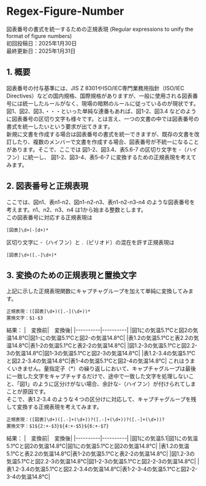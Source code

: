 # Regex-Figure-Number
図表番号の書式を統一するための正規表現 (Regular expressions to unify the format of figure numbers)  
初回投稿日：2025年1月30日  
最終更新日：2025年1月31日  

## 1. 概要
図表番号の付与基準には、JIS Z 8301やISO/IEC専門業務用指針（ISO/IEC Directives）などの国内規格、国際規格がありますが、一般に使用される図表番号には統一したルールがなく、現場の暗黙のルールに従っているのが現状です。図1、図2、図3、・・・といった単純な連番もあれば、図1-2、図3.4 などのように図表番号の区切り文字も様々です。とは言え、一つの文書の中では図表番号の書式を統一したいという要求が出てきます。  
新規に文書を作成する場合は図表番号の書式を統一できますが、既存の文書を改訂したり、複数のメンバーで文書を作成する場合、図表番号が不統一になることがあります。そこで、ここでは 図1-2、図3.4、表5.6-7 の区切り文字を -（ハイフン）に統一し、 図1-2、図3-4、表5-6-7 に変換するための正規表現を考えてみます。 

## 2. 図表番号と正規表現
ここでは、図n1、表n1-n2、図n1-n2-n3、表n1-n2-n3-n4 のような図表番号を考えます。n1、n2、n3、n4 は1から始まる整数とします。  
この図表番号に対応する正規表現は
```
[図表]\d+(-[d+)*
```
区切り文字に -（ハイフン）と .（ピリオド）の混在を許す正規表現は
```
[図表]\d+([.-]\d+)*
```

## 3. 変換のための正規表現と置換文字
上記に示した正規表現関数にキャプチャグループを加えて単純に変換してみます。  
```
正規表現：([図表]\d+)([.-](\d+))*
置換文字：$1-$3
```
結果：
|　変換前|　変換後|
|----------|----------|
|図1にの気温5.1℃と図2の気温14.8℃|図1-にの気温5.1℃と図2-の気温14.8℃|
|表1.2の気温5.1℃と表2.2の気温14.8℃|表1-2の気温5.1℃と表2-2の気温14.8℃|
|図1.2-3の気温5.1℃と図2.2-3の気温14.8℃|図1-3の気温5.1℃と図2-3の気温14.8℃|
|表1.2-3.4の気温5.1℃と図2.2-3.4の気温14.8℃|表1-4の気温5.1℃と図2-4の気温14.8℃|
これはうまくいきません。量指定子（*）の繰り返しにおいて、キャプチャグループは最後に一致した文字をキャプチャするだけで、途中で一致した文字を処理しないこと、「図1」のように区分けがない場合、余計な-（ハイフン）が付けられてしまことが原因です。  
そこで、表1.2-3.4 のような４つの区分けに対応して、キャプチャグループを残して変換する正規表現を考えてみます。
```
正規表現：([図表]\d+)([.-]+(\d+))?([.-]+(\d+))?([.-]+(\d+))?
置換文字：$1${2:+-$3}${4:+-$5}${6:+-$7}
```
結果：
|　変換前|　変換後|
|----------|----------|
|図1にの気温5.1|図1にの気温5.1℃と図2の気温14.8℃|図1にの気温5.1℃と図2の気温14.8℃|
|表1.2の気温5.1℃と表2.2の気温14.8℃|表1-2の気温5.1℃と表2-2の気温14.8℃|
|図1.2-3の気温5.1℃と図2.2-3の気温14.8℃|図1-2-3の気温5.1℃と図2-2-3の気温14.8℃|
|表1.2-3.4の気温5.1℃と図2.2-3.4の気温14.8℃|表1-2-3-4の気温5.1℃と図2-2-3-4の気温14.8℃|
